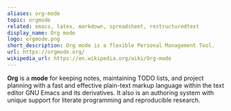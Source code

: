 ```yaml
---
aliases: org-mode
topic: orgmode
related: emacs, latex, markdown, spreadsheet, restructuredtext
display_name: Org mode
logo: orgmode.png
short_description: Org mode is a flexible Personal Management Tool.
url: https://orgmode.org/
wikipedia_url: https://en.wikipedia.org/wiki/Org-mode
---
```

**Org** is a **mode** for keeping notes, maintaining TODO lists, and project planning with a fast and effective plain-text markup language within the text editor GNU Emacs and its derivatives. It also is an authoring system with unique support for literate programming and reproducible research.
